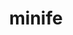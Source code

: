 ---
title: "minife"
layout: cache
categories: [package, develop]
meta: {"versions": ["2.1.0"], "compilers": ["gcc@=7.3.1"], "oss": ["amzn2"], "platforms": ["linux"], "targets": ["aarch64", "neoverse_n1", "x86_64_v3"], "stacks": ["aws-ahug", "aws-ahug-aarch64", "root"], "num_specs": 25, "num_specs_by_stack": {"root": 25, "aws-ahug-aarch64": 20, "aws-ahug": 5}}
spec_details: [{"hash": "bf55a7qmwestywmxvj56zq3o3qppwahp", "compiler": "gcc@=7.3.1", "versions": ["2.1.0"], "os": "amzn2", "platform": "linux", "target": "aarch64", "variants": ["build=ref", "build_system=makefile"], "stacks": ["root", "aws-ahug-aarch64"], "size": "-", "tarball": "https://binaries.spack.io/develop/build_cache/linux-amzn2-aarch64/gcc-7.3.1/minife-2.1.0/linux-amzn2-aarch64-gcc-7.3.1-minife-2.1.0-bf55a7qmwestywmxvj56zq3o3qppwahp.spack"}, {"hash": "sfq2nmkrs7br2qd4qnceqrkf6icfmddu", "compiler": "gcc@=7.3.1", "versions": ["2.1.0"], "os": "amzn2", "platform": "linux", "target": "aarch64", "variants": ["build=ref", "build_system=makefile"], "stacks": ["root", "aws-ahug-aarch64"], "size": "-", "tarball": "https://binaries.spack.io/develop/build_cache/linux-amzn2-aarch64/gcc-7.3.1/minife-2.1.0/linux-amzn2-aarch64-gcc-7.3.1-minife-2.1.0-sfq2nmkrs7br2qd4qnceqrkf6icfmddu.spack"}, {"hash": "abr3puuezurs5yjs562x5wi5byg3577w", "compiler": "gcc@=7.3.1", "versions": ["2.1.0"], "os": "amzn2", "platform": "linux", "target": "aarch64", "variants": ["build=ref", "build_system=makefile"], "stacks": ["root", "aws-ahug-aarch64"], "size": "-", "tarball": "https://binaries.spack.io/develop/build_cache/linux-amzn2-aarch64/gcc-7.3.1/minife-2.1.0/linux-amzn2-aarch64-gcc-7.3.1-minife-2.1.0-abr3puuezurs5yjs562x5wi5byg3577w.spack"}, {"hash": "4frm3gpslveajdb46j6e662bfq3evwkt", "compiler": "gcc@=7.3.1", "versions": ["2.1.0"], "os": "amzn2", "platform": "linux", "target": "aarch64", "variants": ["build=ref", "build_system=makefile"], "stacks": ["root", "aws-ahug-aarch64"], "size": "-", "tarball": "https://binaries.spack.io/develop/build_cache/linux-amzn2-aarch64/gcc-7.3.1/minife-2.1.0/linux-amzn2-aarch64-gcc-7.3.1-minife-2.1.0-4frm3gpslveajdb46j6e662bfq3evwkt.spack"}, {"hash": "xfndvhgcugbldsetibvm4r4sts4m3wmp", "compiler": "gcc@=7.3.1", "versions": ["2.1.0"], "os": "amzn2", "platform": "linux", "target": "aarch64", "variants": ["build=ref", "build_system=makefile"], "stacks": ["root", "aws-ahug-aarch64"], "size": "-", "tarball": "https://binaries.spack.io/develop/build_cache/linux-amzn2-aarch64/gcc-7.3.1/minife-2.1.0/linux-amzn2-aarch64-gcc-7.3.1-minife-2.1.0-xfndvhgcugbldsetibvm4r4sts4m3wmp.spack"}, {"hash": "kbtfmhiwi3p4ivbi6c7wdp6nmk6njhqz", "compiler": "gcc@=7.3.1", "versions": ["2.1.0"], "os": "amzn2", "platform": "linux", "target": "aarch64", "variants": ["build=ref", "build_system=makefile"], "stacks": ["root", "aws-ahug-aarch64"], "size": "-", "tarball": "https://binaries.spack.io/develop/build_cache/linux-amzn2-aarch64/gcc-7.3.1/minife-2.1.0/linux-amzn2-aarch64-gcc-7.3.1-minife-2.1.0-kbtfmhiwi3p4ivbi6c7wdp6nmk6njhqz.spack"}, {"hash": "l6i4uelvocx6wgduzbt36idj5ecblrqi", "compiler": "gcc@=7.3.1", "versions": ["2.1.0"], "os": "amzn2", "platform": "linux", "target": "aarch64", "variants": ["build=ref", "build_system=makefile"], "stacks": ["root", "aws-ahug-aarch64"], "size": "-", "tarball": "https://binaries.spack.io/develop/build_cache/linux-amzn2-aarch64/gcc-7.3.1/minife-2.1.0/linux-amzn2-aarch64-gcc-7.3.1-minife-2.1.0-l6i4uelvocx6wgduzbt36idj5ecblrqi.spack"}, {"hash": "e2mrsvz56mypqjzuqaeatjkgupasyqi6", "compiler": "gcc@=7.3.1", "versions": ["2.1.0"], "os": "amzn2", "platform": "linux", "target": "aarch64", "variants": ["build=ref", "build_system=makefile"], "stacks": ["root", "aws-ahug-aarch64"], "size": "-", "tarball": "https://binaries.spack.io/develop/build_cache/linux-amzn2-aarch64/gcc-7.3.1/minife-2.1.0/linux-amzn2-aarch64-gcc-7.3.1-minife-2.1.0-e2mrsvz56mypqjzuqaeatjkgupasyqi6.spack"}, {"hash": "iuhbbdv6j4hqjqmk3lzxtfmjxjmjk4bv", "compiler": "gcc@=7.3.1", "versions": ["2.1.0"], "os": "amzn2", "platform": "linux", "target": "aarch64", "variants": ["build=ref", "build_system=makefile"], "stacks": ["root", "aws-ahug-aarch64"], "size": "-", "tarball": "https://binaries.spack.io/develop/build_cache/linux-amzn2-aarch64/gcc-7.3.1/minife-2.1.0/linux-amzn2-aarch64-gcc-7.3.1-minife-2.1.0-iuhbbdv6j4hqjqmk3lzxtfmjxjmjk4bv.spack"}, {"hash": "ws62mgy53hsz4d5xku3ux5p7vjxq2e46", "compiler": "gcc@=7.3.1", "versions": ["2.1.0"], "os": "amzn2", "platform": "linux", "target": "aarch64", "variants": ["build=ref", "build_system=makefile"], "stacks": ["root", "aws-ahug-aarch64"], "size": "-", "tarball": "https://binaries.spack.io/develop/build_cache/linux-amzn2-aarch64/gcc-7.3.1/minife-2.1.0/linux-amzn2-aarch64-gcc-7.3.1-minife-2.1.0-ws62mgy53hsz4d5xku3ux5p7vjxq2e46.spack"}, {"hash": "fgwrbjvte7ciht3uabhb6iyfl7gei4td", "compiler": "gcc@=7.3.1", "versions": ["2.1.0"], "os": "amzn2", "platform": "linux", "target": "neoverse_n1", "variants": ["build=ref", "build_system=makefile"], "stacks": ["root", "aws-ahug-aarch64"], "size": "-", "tarball": "https://binaries.spack.io/develop/build_cache/linux-amzn2-neoverse_n1/gcc-7.3.1/minife-2.1.0/linux-amzn2-neoverse_n1-gcc-7.3.1-minife-2.1.0-fgwrbjvte7ciht3uabhb6iyfl7gei4td.spack"}, {"hash": "7hjwccapoz2552k4j44xphyj5ryuotmw", "compiler": "gcc@=7.3.1", "versions": ["2.1.0"], "os": "amzn2", "platform": "linux", "target": "neoverse_n1", "variants": ["build=ref", "build_system=makefile"], "stacks": ["root", "aws-ahug-aarch64"], "size": "-", "tarball": "https://binaries.spack.io/develop/build_cache/linux-amzn2-neoverse_n1/gcc-7.3.1/minife-2.1.0/linux-amzn2-neoverse_n1-gcc-7.3.1-minife-2.1.0-7hjwccapoz2552k4j44xphyj5ryuotmw.spack"}, {"hash": "5xzborkm7pxssqfkeraua7hqxsnleype", "compiler": "gcc@=7.3.1", "versions": ["2.1.0"], "os": "amzn2", "platform": "linux", "target": "neoverse_n1", "variants": ["build=ref", "build_system=makefile"], "stacks": ["root", "aws-ahug-aarch64"], "size": "-", "tarball": "https://binaries.spack.io/develop/build_cache/linux-amzn2-neoverse_n1/gcc-7.3.1/minife-2.1.0/linux-amzn2-neoverse_n1-gcc-7.3.1-minife-2.1.0-5xzborkm7pxssqfkeraua7hqxsnleype.spack"}, {"hash": "bmtvsjgmyq3hab4kqapj4f77k7bkybdf", "compiler": "gcc@=7.3.1", "versions": ["2.1.0"], "os": "amzn2", "platform": "linux", "target": "neoverse_n1", "variants": ["build=ref", "build_system=makefile"], "stacks": ["root", "aws-ahug-aarch64"], "size": "-", "tarball": "https://binaries.spack.io/develop/build_cache/linux-amzn2-neoverse_n1/gcc-7.3.1/minife-2.1.0/linux-amzn2-neoverse_n1-gcc-7.3.1-minife-2.1.0-bmtvsjgmyq3hab4kqapj4f77k7bkybdf.spack"}, {"hash": "ziet5phbgra7yv5ofy7civeuhekn44wu", "compiler": "gcc@=7.3.1", "versions": ["2.1.0"], "os": "amzn2", "platform": "linux", "target": "neoverse_n1", "variants": ["build=ref", "build_system=makefile"], "stacks": ["root", "aws-ahug-aarch64"], "size": "-", "tarball": "https://binaries.spack.io/develop/build_cache/linux-amzn2-neoverse_n1/gcc-7.3.1/minife-2.1.0/linux-amzn2-neoverse_n1-gcc-7.3.1-minife-2.1.0-ziet5phbgra7yv5ofy7civeuhekn44wu.spack"}, {"hash": "gg75beq6sxh4fk5xgss6l5thyz6fqp2x", "compiler": "gcc@=7.3.1", "versions": ["2.1.0"], "os": "amzn2", "platform": "linux", "target": "neoverse_n1", "variants": ["build=ref", "build_system=makefile"], "stacks": ["root", "aws-ahug-aarch64"], "size": "-", "tarball": "https://binaries.spack.io/develop/build_cache/linux-amzn2-neoverse_n1/gcc-7.3.1/minife-2.1.0/linux-amzn2-neoverse_n1-gcc-7.3.1-minife-2.1.0-gg75beq6sxh4fk5xgss6l5thyz6fqp2x.spack"}, {"hash": "jiproyiapjntujui7dropxoiqeb4hqvc", "compiler": "gcc@=7.3.1", "versions": ["2.1.0"], "os": "amzn2", "platform": "linux", "target": "neoverse_n1", "variants": ["build=ref", "build_system=makefile"], "stacks": ["root", "aws-ahug-aarch64"], "size": "-", "tarball": "https://binaries.spack.io/develop/build_cache/linux-amzn2-neoverse_n1/gcc-7.3.1/minife-2.1.0/linux-amzn2-neoverse_n1-gcc-7.3.1-minife-2.1.0-jiproyiapjntujui7dropxoiqeb4hqvc.spack"}, {"hash": "lzhzksbfybkjq5wvkaw7d3isxrvpnom6", "compiler": "gcc@=7.3.1", "versions": ["2.1.0"], "os": "amzn2", "platform": "linux", "target": "neoverse_n1", "variants": ["build=ref", "build_system=makefile"], "stacks": ["root", "aws-ahug-aarch64"], "size": "-", "tarball": "https://binaries.spack.io/develop/build_cache/linux-amzn2-neoverse_n1/gcc-7.3.1/minife-2.1.0/linux-amzn2-neoverse_n1-gcc-7.3.1-minife-2.1.0-lzhzksbfybkjq5wvkaw7d3isxrvpnom6.spack"}, {"hash": "uchoskufuof3s4j5ymatxj2ywjzh75ak", "compiler": "gcc@=7.3.1", "versions": ["2.1.0"], "os": "amzn2", "platform": "linux", "target": "neoverse_n1", "variants": ["build=ref", "build_system=makefile"], "stacks": ["root", "aws-ahug-aarch64"], "size": "-", "tarball": "https://binaries.spack.io/develop/build_cache/linux-amzn2-neoverse_n1/gcc-7.3.1/minife-2.1.0/linux-amzn2-neoverse_n1-gcc-7.3.1-minife-2.1.0-uchoskufuof3s4j5ymatxj2ywjzh75ak.spack"}, {"hash": "xoshfamp3cgtmnwwplvcu74ebadxpf7n", "compiler": "gcc@=7.3.1", "versions": ["2.1.0"], "os": "amzn2", "platform": "linux", "target": "neoverse_n1", "variants": ["build=ref", "build_system=makefile"], "stacks": ["root", "aws-ahug-aarch64"], "size": "-", "tarball": "https://binaries.spack.io/develop/build_cache/linux-amzn2-neoverse_n1/gcc-7.3.1/minife-2.1.0/linux-amzn2-neoverse_n1-gcc-7.3.1-minife-2.1.0-xoshfamp3cgtmnwwplvcu74ebadxpf7n.spack"}, {"hash": "szuh36ltkui6hvd2rgq4yjuyzklhumln", "compiler": "gcc@=7.3.1", "versions": ["2.1.0"], "os": "amzn2", "platform": "linux", "target": "x86_64_v3", "variants": ["build=ref", "build_system=makefile"], "stacks": ["root", "aws-ahug"], "size": "-", "tarball": "https://binaries.spack.io/develop/build_cache/linux-amzn2-x86_64_v3/gcc-7.3.1/minife-2.1.0/linux-amzn2-x86_64_v3-gcc-7.3.1-minife-2.1.0-szuh36ltkui6hvd2rgq4yjuyzklhumln.spack"}, {"hash": "ll7ylohawyaocrdus2kj5yqvvklt34ql", "compiler": "gcc@=7.3.1", "versions": ["2.1.0"], "os": "amzn2", "platform": "linux", "target": "x86_64_v3", "variants": ["build=ref", "build_system=makefile"], "stacks": ["root", "aws-ahug"], "size": "-", "tarball": "https://binaries.spack.io/develop/build_cache/linux-amzn2-x86_64_v3/gcc-7.3.1/minife-2.1.0/linux-amzn2-x86_64_v3-gcc-7.3.1-minife-2.1.0-ll7ylohawyaocrdus2kj5yqvvklt34ql.spack"}, {"hash": "s3mcogcfho5nfy5tiofheagkev7y67m3", "compiler": "gcc@=7.3.1", "versions": ["2.1.0"], "os": "amzn2", "platform": "linux", "target": "x86_64_v3", "variants": ["build=ref", "build_system=makefile"], "stacks": ["root", "aws-ahug"], "size": "-", "tarball": "https://binaries.spack.io/develop/build_cache/linux-amzn2-x86_64_v3/gcc-7.3.1/minife-2.1.0/linux-amzn2-x86_64_v3-gcc-7.3.1-minife-2.1.0-s3mcogcfho5nfy5tiofheagkev7y67m3.spack"}, {"hash": "ezhfazdz5u2a57hwifun3coiaqsbl5go", "compiler": "gcc@=7.3.1", "versions": ["2.1.0"], "os": "amzn2", "platform": "linux", "target": "x86_64_v3", "variants": ["build=ref", "build_system=makefile"], "stacks": ["root", "aws-ahug"], "size": "-", "tarball": "https://binaries.spack.io/develop/build_cache/linux-amzn2-x86_64_v3/gcc-7.3.1/minife-2.1.0/linux-amzn2-x86_64_v3-gcc-7.3.1-minife-2.1.0-ezhfazdz5u2a57hwifun3coiaqsbl5go.spack"}, {"hash": "72xlqajfwpyq6hf6xqflkkjqxfg3en7u", "compiler": "gcc@=7.3.1", "versions": ["2.1.0"], "os": "amzn2", "platform": "linux", "target": "x86_64_v3", "variants": ["build=ref", "build_system=makefile"], "stacks": ["root", "aws-ahug"], "size": "-", "tarball": "https://binaries.spack.io/develop/build_cache/linux-amzn2-x86_64_v3/gcc-7.3.1/minife-2.1.0/linux-amzn2-x86_64_v3-gcc-7.3.1-minife-2.1.0-72xlqajfwpyq6hf6xqflkkjqxfg3en7u.spack"}]
---